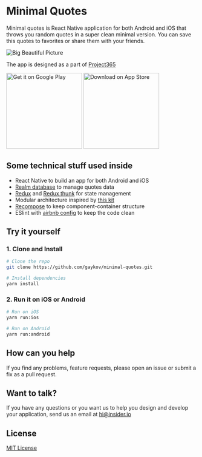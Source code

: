 # Minimal Quotes

Minimal quotes is React Native application for both Android and iOS that throws you random quotes in a super clean minimal version. You can save this quotes to favorites or share them with your friends.

![Big Beautiful Picture](https://i.imgur.com/aQRCj7c.png)

The app is designed as a part of [Project365](https://project365.design/2018/05/07/day-127-minimal-quotes-app-concept/)

<a target="_blank" href='https://play.google.com/store/apps/details?id=io.insider.apps.quotes'><img width="200" alt='Get it on Google Play' src='https://play.google.com/intl/en_us/badges/images/generic/en_badge_web_generic.png'/></a>
<a target="_blank" href='https://itunes.apple.com/us/app/minimal-quotes/id1428585029'><img width="200" alt='Download on App Store' src='https://i.imgur.com/7IxtMV0.png'/></a>

## Some technical stuff used inside
- React Native to build an app for both Android and iOS
- [Realm database](https://realm.io/docs/javascript/latest) to manage quotes data
- [Redux](https://redux.js.org/) and [Redux thunk](https://github.com/reduxjs/redux-thunk) for state management
- Modular architecture inspired by [this kit](https://github.com/futurice/pepperoni-app-kit)
- [Recompose](https://github.com/acdlite/recompose) to keep component-container structure
- ESlint with [airbnb config](https://github.com/airbnb/javascript) to keep the code clean

## Try it yourself

### 1. Clone and Install
```bash
# Clone the repo
git clone https://github.com/gaykov/minimal-quotes.git

# Install dependencies
yarn install
```

### 2. Run it on iOS or Android
```bash
# Run on iOS
yarn run:ios

# Run on Android
yarn run:android
```

## How can you help
If you find any problems, feature requests, please open an issue or submit a fix as a pull request.

## Want to talk?
If you have any questions or you want us to help you design and develop your application, send us an email at [hi@insider.io](mailto:hi@insider.io)

## License

[MIT License](LICENSE)
